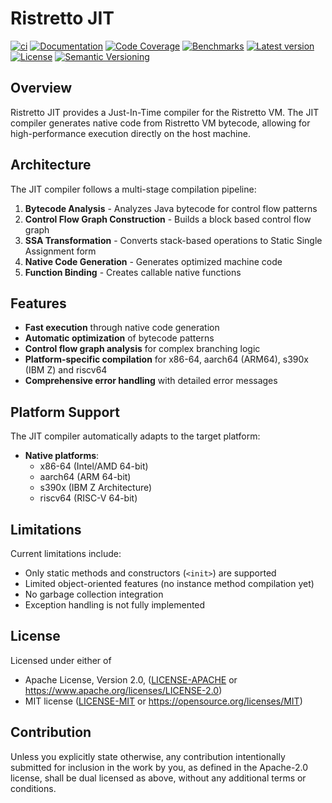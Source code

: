 # Ristretto JIT

[![ci](https://github.com/theseus-rs/ristretto/actions/workflows/ci.yml/badge.svg?branch=main)](https://github.com/theseus-rs/ristretto/actions/workflows/ci.yml)
[![Documentation](https://docs.rs/ristretto_jit/badge.svg)](https://docs.rs/ristretto_jit)
[![Code Coverage](https://codecov.io/gh/theseus-rs/ristretto/branch/main/graph/badge.svg)](https://codecov.io/gh/theseus-rs/ristretto)
[![Benchmarks](https://img.shields.io/badge/%F0%9F%90%B0_bencher-enabled-6ec241)](https://bencher.dev/perf/theseus-rs-ristretto)
[![Latest version](https://img.shields.io/crates/v/ristretto_jit.svg)](https://crates.io/crates/ristretto_jit)
[![License](https://img.shields.io/crates/l/ristretto_jit)](https://github.com/theseus-rs/ristretto#license)
[![Semantic Versioning](https://img.shields.io/badge/%E2%9A%99%EF%B8%8F_SemVer-2.0.0-blue)](https://semver.org/spec/v2.0.0.html)

## Overview

Ristretto JIT provides a Just-In-Time compiler for the Ristretto VM. The JIT compiler generates native code from
Ristretto VM bytecode, allowing for high-performance execution directly on the host machine.

## Architecture

The JIT compiler follows a multi-stage compilation pipeline:

1. **Bytecode Analysis** - Analyzes Java bytecode for control flow patterns
2. **Control Flow Graph Construction** - Builds a block based control flow graph
3. **SSA Transformation** - Converts stack-based operations to Static Single Assignment form
4. **Native Code Generation** - Generates optimized machine code
5. **Function Binding** - Creates callable native functions

## Features

- **Fast execution** through native code generation
- **Automatic optimization** of bytecode patterns
- **Control flow graph analysis** for complex branching logic
- **Platform-specific compilation** for x86-64, aarch64 (ARM64), s390x (IBM Z) and riscv64
- **Comprehensive error handling** with detailed error messages

## Platform Support

The JIT compiler automatically adapts to the target platform:

- **Native platforms**:
    - x86-64 (Intel/AMD 64-bit)
    - aarch64 (ARM 64-bit)
    - s390x (IBM Z Architecture)
    - riscv64 (RISC-V 64-bit)

## Limitations

Current limitations include:

- Only static methods and constructors (`<init>`) are supported
- Limited object-oriented features (no instance method compilation yet)
- No garbage collection integration
- Exception handling is not fully implemented

## License

Licensed under either of

* Apache License, Version 2.0, ([LICENSE-APACHE](LICENSE-APACHE) or https://www.apache.org/licenses/LICENSE-2.0)
* MIT license ([LICENSE-MIT](LICENSE-MIT) or https://opensource.org/licenses/MIT)

## Contribution

Unless you explicitly state otherwise, any contribution intentionally submitted
for inclusion in the work by you, as defined in the Apache-2.0 license, shall be dual licensed as above, without any
additional terms or conditions.

